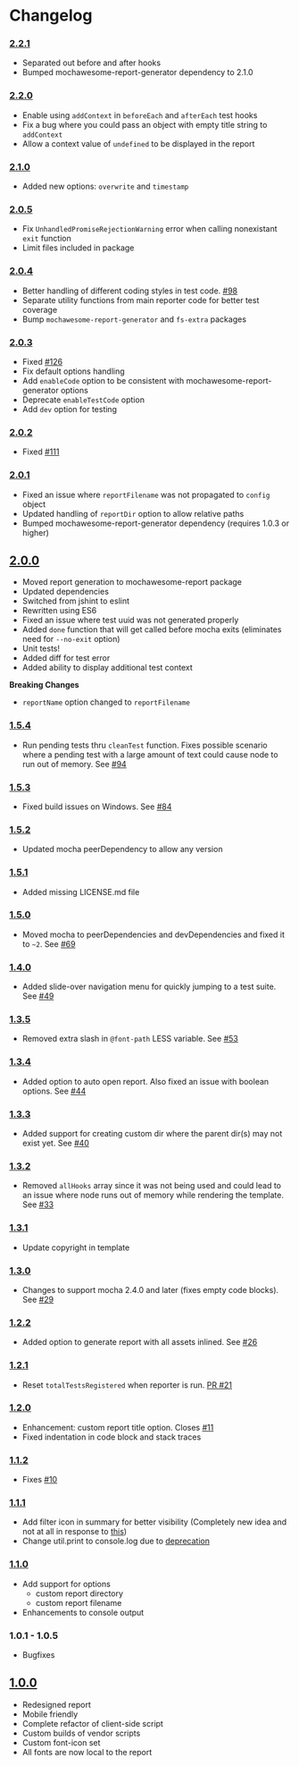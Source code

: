 # Changelog

### [2.2.1](https://github.com/adamgruber/mochawesome/releases/tag/2.2.1)
- Separated out before and after hooks
- Bumped mochawesome-report-generator dependency to 2.1.0

### [2.2.0](https://github.com/adamgruber/mochawesome/releases/tag/2.2.0)
- Enable using `addContext` in `beforeEach` and `afterEach` test hooks
- Fix a bug where you could pass an object with empty title string to `addContext`
- Allow a context value of `undefined` to be displayed in the report

### [2.1.0](https://github.com/adamgruber/mochawesome/releases/tag/2.1.0)
- Added new options: `overwrite` and `timestamp`

### [2.0.5](https://github.com/adamgruber/mochawesome/releases/tag/2.0.5)
- Fix `UnhandledPromiseRejectionWarning` error when calling nonexistant `exit` function
- Limit files included in package

### [2.0.4](https://github.com/adamgruber/mochawesome/releases/tag/2.0.4)
- Better handling of different coding styles in test code. [#98](https://github.com/adamgruber/mochawesome/issues/98)
- Separate utility functions from main reporter code for better test coverage
- Bump `mochawesome-report-generator` and `fs-extra` packages

### [2.0.3](https://github.com/adamgruber/mochawesome/releases/tag/2.0.3)
- Fixed [#126](https://github.com/adamgruber/mochawesome/issues/126)
- Fix default options handling
- Add `enableCode` option to be consistent with mochawesome-report-generator options
- Deprecate `enableTestCode` option
- Add `dev` option for testing

### [2.0.2](https://github.com/adamgruber/mochawesome/releases/tag/2.0.2)
- Fixed [#111](https://github.com/adamgruber/mochawesome/issues/111)

### [2.0.1](https://github.com/adamgruber/mochawesome/releases/tag/2.0.1)
- Fixed an issue where `reportFilename` was not propagated to `config` object
- Updated handling of `reportDir` option to allow relative paths
- Bumped mochawesome-report-generator dependency (requires 1.0.3 or higher)

## [2.0.0](https://github.com/adamgruber/mochawesome/releases/tag/2.0.0)
- Moved report generation to mochawesome-report package
- Updated dependencies
- Switched from jshint to eslint
- Rewritten using ES6
- Fixed an issue where test uuid was not generated properly
- Added `done` function that will get called before mocha exits (eliminates need for `--no-exit` option)
- Unit tests!
- Added diff for test error
- Added ability to display additional test context

**Breaking Changes**
- `reportName` option changed to `reportFilename`

### [1.5.4](https://github.com/adamgruber/mochawesome/releases/tag/1.5.4)
- Run pending tests thru `cleanTest` function. Fixes possible scenario where a pending test with a large amount of text could cause node to run out of memory. See [#94](https://github.com/adamgruber/mochawesome/issues/94)

### [1.5.3](https://github.com/adamgruber/mochawesome/releases/tag/1.5.3)
- Fixed build issues on Windows. See [#84](https://github.com/adamgruber/mochawesome/pull/84)

### [1.5.2](https://github.com/adamgruber/mochawesome/releases/tag/1.5.2)
- Updated mocha peerDependency to allow any version

### [1.5.1](https://github.com/adamgruber/mochawesome/releases/tag/1.5.1)
- Added missing LICENSE.md file

### [1.5.0](https://github.com/adamgruber/mochawesome/releases/tag/1.5.0)
- Moved mocha to peerDependencies and devDependencies and fixed it to `~2`. See [#69](https://github.com/adamgruber/mochawesome/issues/69)

### [1.4.0](https://github.com/adamgruber/mochawesome/releases/tag/1.4.0)
- Added slide-over navigation menu for quickly jumping to a test suite. See [#49](https://github.com/adamgruber/mochawesome/issues/49)

### [1.3.5](https://github.com/adamgruber/mochawesome/releases/tag/1.3.5)
- Removed extra slash in `@font-path` LESS variable. See [#53](https://github.com/adamgruber/mochawesome/issues/53)

### [1.3.4](https://github.com/adamgruber/mochawesome/releases/tag/1.3.4)
- Added option to auto open report. Also fixed an issue with boolean options. See [#44](https://github.com/adamgruber/mochawesome/issues/44)

### [1.3.3](https://github.com/adamgruber/mochawesome/releases/tag/1.3.3)
- Added support for creating custom dir where the parent dir(s) may not exist yet. See [#40](https://github.com/adamgruber/mochawesome/issues/40)

### [1.3.2](https://github.com/adamgruber/mochawesome/releases/tag/1.3.2)
- Removed `allHooks` array since it was not being used and could lead to an issue where node runs out of memory while rendering the template. See [#33](https://github.com/adamgruber/mochawesome/issues/33)

### [1.3.1](https://github.com/adamgruber/mochawesome/releases/tag/1.3.1)
- Update copyright in template

### [1.3.0](https://github.com/adamgruber/mochawesome/releases/tag/1.3.0)
- Changes to support mocha 2.4.0 and later (fixes empty code blocks). See [#29](https://github.com/adamgruber/mochawesome/issues/29)

### [1.2.2](https://github.com/adamgruber/mochawesome/releases/tag/1.2.2)
- Added option to generate report with all assets inlined. See [#26](https://github.com/adamgruber/mochawesome/issues/26)

### [1.2.1](https://github.com/adamgruber/mochawesome/releases/tag/1.2.1)
- Reset `totalTestsRegistered` when reporter is run. [PR #21](https://github.com/adamgruber/mochawesome/pull/21)

### [1.2.0](https://github.com/adamgruber/mochawesome/releases/tag/1.2.0)
- Enhancement: custom report title option. Closes [#11](https://github.com/adamgruber/mochawesome/issues/11)
- Fixed indentation in code block and stack traces

### [1.1.2](https://github.com/adamgruber/mochawesome/releases/tag/1.1.2)
- Fixes [#10](https://github.com/adamgruber/mochawesome/issues/10)

### [1.1.1](https://github.com/adamgruber/mochawesome/releases/tag/1.1.0)
- Add filter icon in summary for better visibility (Completely new idea and not at all in response to [this](https://github.com/adamgruber/mochawesome/issues/5))
- Change util.print to console.log due to [deprecation](https://github.com/joyent/node/blob/master/doc/api/util.markdown#user-content-utilprint)

### [1.1.0](https://github.com/adamgruber/mochawesome/releases/tag/1.1.0)
- Add support for options
  - custom report directory
  - custom report filename
- Enhancements to console output

### 1.0.1 - 1.0.5
- Bugfixes

## [1.0.0](https://github.com/adamgruber/mochawesome/releases/tag/1.0.0)
- Redesigned report
- Mobile friendly
- Complete refactor of client-side script
- Custom builds of vendor scripts
- Custom font-icon set
- All fonts are now local to the report
